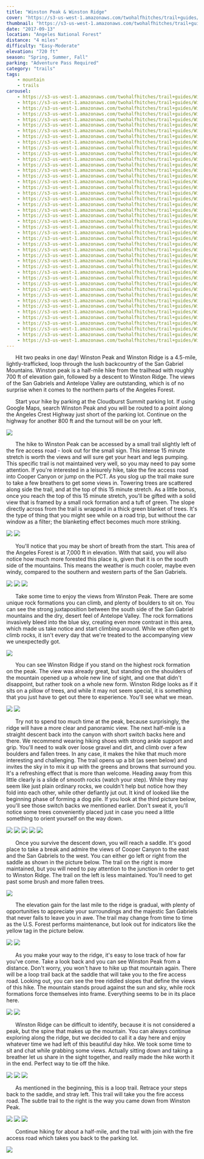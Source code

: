 ```yaml
---
title: "Winston Peak & Winston Ridge"
cover: "https://s3-us-west-1.amazonaws.com/twohalfhitches/trail+guides/Winston+Peak/_J8A2507.jpg"
thumbnail: "https://s3-us-west-1.amazonaws.com/twohalfhitches/trail+guides/Winston+Peak/_J8A2507-thumbnail.jpg"
date: "2017-09-13"
location: "Angeles National Forest"
distance: "4 miles"
difficulty: "Easy-Moderate"
elevation: "720 ft"
season: "Spring, Summer, Fall"
parking: "Adventure Pass Required"
category: "trails"
tags:
    - mountain
    - trails
carousel:
    - https://s3-us-west-1.amazonaws.com/twohalfhitches/trail+guides/Winston+Peak/_J8A2449.jpg
    - https://s3-us-west-1.amazonaws.com/twohalfhitches/trail+guides/Winston+Peak/_J8A2451.jpg
    - https://s3-us-west-1.amazonaws.com/twohalfhitches/trail+guides/Winston+Peak/_J8A2452.jpg
    - https://s3-us-west-1.amazonaws.com/twohalfhitches/trail+guides/Winston+Peak/_J8A2454.jpg
    - https://s3-us-west-1.amazonaws.com/twohalfhitches/trail+guides/Winston+Peak/_J8A2455.jpg
    - https://s3-us-west-1.amazonaws.com/twohalfhitches/trail+guides/Winston+Peak/_J8A2457.jpg
    - https://s3-us-west-1.amazonaws.com/twohalfhitches/trail+guides/Winston+Peak/_J8A2460.jpg
    - https://s3-us-west-1.amazonaws.com/twohalfhitches/trail+guides/Winston+Peak/_J8A2466.jpg
    - https://s3-us-west-1.amazonaws.com/twohalfhitches/trail+guides/Winston+Peak/_J8A2468.jpg
    - https://s3-us-west-1.amazonaws.com/twohalfhitches/trail+guides/Winston+Peak/_J8A2470.jpg
    - https://s3-us-west-1.amazonaws.com/twohalfhitches/trail+guides/Winston+Peak/_J8A2472.jpg
    - https://s3-us-west-1.amazonaws.com/twohalfhitches/trail+guides/Winston+Peak/_J8A2474.jpg
    - https://s3-us-west-1.amazonaws.com/twohalfhitches/trail+guides/Winston+Peak/_J8A2475.jpg
    - https://s3-us-west-1.amazonaws.com/twohalfhitches/trail+guides/Winston+Peak/_J8A2476.jpg
    - https://s3-us-west-1.amazonaws.com/twohalfhitches/trail+guides/Winston+Peak/_J8A2478.jpg
    - https://s3-us-west-1.amazonaws.com/twohalfhitches/trail+guides/Winston+Peak/_J8A2484.jpg
    - https://s3-us-west-1.amazonaws.com/twohalfhitches/trail+guides/Winston+Peak/_J8A2486.jpg
    - https://s3-us-west-1.amazonaws.com/twohalfhitches/trail+guides/Winston+Peak/_J8A2488.jpg
    - https://s3-us-west-1.amazonaws.com/twohalfhitches/trail+guides/Winston+Peak/_J8A2489.jpg
    - https://s3-us-west-1.amazonaws.com/twohalfhitches/trail+guides/Winston+Peak/_J8A2494.jpg
    - https://s3-us-west-1.amazonaws.com/twohalfhitches/trail+guides/Winston+Peak/_J8A2495.jpg
    - https://s3-us-west-1.amazonaws.com/twohalfhitches/trail+guides/Winston+Peak/_J8A2500.jpg
    - https://s3-us-west-1.amazonaws.com/twohalfhitches/trail+guides/Winston+Peak/_J8A2501.jpg
    - https://s3-us-west-1.amazonaws.com/twohalfhitches/trail+guides/Winston+Peak/_J8A2505.jpg
    - https://s3-us-west-1.amazonaws.com/twohalfhitches/trail+guides/Winston+Peak/_J8A2508.jpg
    - https://s3-us-west-1.amazonaws.com/twohalfhitches/trail+guides/Winston+Peak/_J8A2513.jpg
    - https://s3-us-west-1.amazonaws.com/twohalfhitches/trail+guides/Winston+Peak/_J8A2514.jpg
    - https://s3-us-west-1.amazonaws.com/twohalfhitches/trail+guides/Winston+Peak/_J8A2518.jpg
    - https://s3-us-west-1.amazonaws.com/twohalfhitches/trail+guides/Winston+Peak/_J8A2524.jpg
    - https://s3-us-west-1.amazonaws.com/twohalfhitches/trail+guides/Winston+Peak/_J8A2527.jpg
    - https://s3-us-west-1.amazonaws.com/twohalfhitches/trail+guides/Winston+Peak/_J8A2530.jpg
    - https://s3-us-west-1.amazonaws.com/twohalfhitches/trail+guides/Winston+Peak/_J8A2532.jpg
    - https://s3-us-west-1.amazonaws.com/twohalfhitches/trail+guides/Winston+Peak/_J8A2534.jpg
    - https://s3-us-west-1.amazonaws.com/twohalfhitches/trail+guides/Winston+Peak/_J8A2537.jpg
    - https://s3-us-west-1.amazonaws.com/twohalfhitches/trail+guides/Winston+Peak/_J8A2548.jpg
    - https://s3-us-west-1.amazonaws.com/twohalfhitches/trail+guides/Winston+Peak/_J8A2553.jpg
    - https://s3-us-west-1.amazonaws.com/twohalfhitches/trail+guides/Winston+Peak/_J8A2565.jpg
    - https://s3-us-west-1.amazonaws.com/twohalfhitches/trail+guides/Winston+Peak/_J8A2578.jpg
    - https://s3-us-west-1.amazonaws.com/twohalfhitches/trail+guides/Winston+Peak/_J8A2694.jpg
    - https://s3-us-west-1.amazonaws.com/twohalfhitches/trail+guides/Winston+Peak/_J8A2731.jpg
    - https://s3-us-west-1.amazonaws.com/twohalfhitches/trail+guides/Winston+Peak/_J8A2753.jpg
    - https://s3-us-west-1.amazonaws.com/twohalfhitches/trail+guides/Winston+Peak/_J8A2757.jpg
    - https://s3-us-west-1.amazonaws.com/twohalfhitches/trail+guides/Winston+Peak/_J8A2781.jpg
    - https://s3-us-west-1.amazonaws.com/twohalfhitches/trail+guides/Winston+Peak/_J8A2843.jpg
---
```


&nbsp;&nbsp;&nbsp;&nbsp;&nbsp;&nbsp;Hit two peaks in one day! Winston Peak and Winston Ridge is a 4.5-mile, lightly-trafficked, loop through the lush backcountry of the San Gabriel Mountains. Winston peak is a half-mile hike from the trailhead with roughly 700 ft of elevation gain, followed by a descent to Winston Ridge. The views of the San Gabriels and Antelope Valley are outstanding, which is of no surprise when it comes to the northern parts of the Angeles Forest.

&nbsp;&nbsp;&nbsp;&nbsp;&nbsp;&nbsp;Start your hike by parking at the Cloudburst Summit parking lot. If using Google Maps, search Winston Peak and you will be routed to a point along the Angeles Crest Highway just short of the parking lot. Continue on the highway for another 800 ft and the turnout will be on your left.

![](https://s3-us-west-1.amazonaws.com/twohalfhitches/trail+guides/Winston+Peak/_J8A2450.jpg)

&nbsp;&nbsp;&nbsp;&nbsp;&nbsp;&nbsp;The hike to Winston Peak can be accessed by a small trail slightly left of the fire access road - look out for the small sign. This intense 15 minute stretch is worth the views and will sure get your heart and legs pumping. This specific trail is not maintained very well, so you may need to pay some attention. If you're interested in a leisurely hike, take the fire access road into Cooper Canyon or jump on the PCT. As you slog up the trail make sure to take a few breathers to get some views in. Towering trees are scattered along side the trail, and at the top of this 15 minute stretch. As a little bonus, once you reach the top of this 15 minute stretch, you'll be gifted with a solid view that is framed by a small rock formation and a tuft of green. The slope directly across from the trail is wrapped in a thick green blanket of trees. It's the type of thing that you might see while on a road trip, but without the car window as a filter; the blanketing effect becomes much more striking.

![](https://s3-us-west-1.amazonaws.com/twohalfhitches/trail+guides/Winston+Peak/_J8A2464.jpg)
![](https://s3-us-west-1.amazonaws.com/twohalfhitches/trail+guides/Winston+Peak/_J8A2471.jpg)

&nbsp;&nbsp;&nbsp;&nbsp;&nbsp;&nbsp;You'll notice that you may be short of breath from the start. This area of the Angeles Forest is at 7,000 ft in elevation. With that said, you will also notice how much more forested this place is, given that it is on the south side of the mountains. This means the weather is much cooler, maybe even windy, compared to the southern and western parts of the San Gabriels.

![](https://s3-us-west-1.amazonaws.com/twohalfhitches/trail+guides/Winston+Peak/_J8A2462.jpg)
![](https://s3-us-west-1.amazonaws.com/twohalfhitches/trail+guides/Winston+Peak/_J8A2480.jpg)
![](https://s3-us-west-1.amazonaws.com/twohalfhitches/trail+guides/Winston+Peak/_J8A2481.jpg)

&nbsp;&nbsp;&nbsp;&nbsp;&nbsp;&nbsp;Take some time to enjoy the views from Winston Peak. There are some unique rock formations you can climb, and plenty of boulders to sit on. You can see the strong juxtaposition between the south side of the San Gabriel mountains and the dry, desert feel of Antelope Valley. The rock formations invasively bleed into the blue sky, creating even more contrast in this area, which made us take notice and start climbing around. While we often get to climb rocks, it isn't every day that we're treated to the accompanying view we unexpectedly got.

![](https://s3-us-west-1.amazonaws.com/twohalfhitches/trail+guides/Winston+Peak/_J8A2497.jpg)

&nbsp;&nbsp;&nbsp;&nbsp;&nbsp;&nbsp;You can see Winston Ridge if you stand on the highest rock formation on the peak. The view was already great, but standing on the shoulders of the mountain opened up a whole new line of sight, and one that didn't disappoint, but rather took on a whole new form. Winston Ridge looks as if it sits on a pillow of trees, and while it may not seem special, it is something that you just have to get out there to experience. You'll see what we mean.

![](https://s3-us-west-1.amazonaws.com/twohalfhitches/trail+guides/Winston+Peak/_J8A2510.jpg)
![](https://s3-us-west-1.amazonaws.com/twohalfhitches/trail+guides/Winston+Peak/_J8A2511.jpg)

&nbsp;&nbsp;&nbsp;&nbsp;&nbsp;&nbsp;Try not to spend too much time at the peak, because surprisingly, the ridge will have a more clear and panoramic view. The next half-mile is a straight descent back into the canyon with short switch backs here and there. We recommend wearing hiking shoes with strong ankle support and grip. You'll need to walk over loose gravel and dirt, and climb over a few boulders and fallen trees. In any case, it makes the hike that much more interesting and challenging. The trail opens up a bit (as seen below) and invites the sky in to mix it up with the greens and browns that surround you. It's a refreshing effect that is more than welcome. Heading away from this little clearly is a slide of smooth rocks (watch your step). While they may seem like just plain ordinary rocks, we couldn't help but notice how they fold into each other, while other defiantly jut out. It kind of looked like the beginning phase of forming a dog pile. If you look at the third picture below, you'll see those switch backs we mentioned earlier. Don't sweat it, you'll notice some trees conveniently placed just in case you need a little something to orient yourself on the way down.

![](https://s3-us-west-1.amazonaws.com/twohalfhitches/trail+guides/Winston+Peak/_J8A2550.jpg)
![](https://s3-us-west-1.amazonaws.com/twohalfhitches/trail+guides/Winston+Peak/_J8A2568.jpg)
![](https://s3-us-west-1.amazonaws.com/twohalfhitches/trail+guides/Winston+Peak/_J8A2596.jpg)
![](https://s3-us-west-1.amazonaws.com/twohalfhitches/trail+guides/Winston+Peak/_J8A2603.jpg)
![](https://s3-us-west-1.amazonaws.com/twohalfhitches/trail+guides/Winston+Peak/_J8A2633.jpg)

&nbsp;&nbsp;&nbsp;&nbsp;&nbsp;&nbsp;Once you survive the descent down, you will reach a saddle. It's good place to take a break and admire the views of Cooper Canyon to the east and the San Gabriels to the west. You can either go left or right from the saddle as shown in the picture below. The trail on the right is more maintained, but you will need to pay attention to the junction in order to get to Winston Ridge. The trail on the left is less maintained. You'll need to get past some brush and more fallen trees.

![](https://s3-us-west-1.amazonaws.com/twohalfhitches/trail+guides/Winston+Peak/_J8A2659.jpg)

&nbsp;&nbsp;&nbsp;&nbsp;&nbsp;&nbsp;The elevation gain for the last mile to the ridge is gradual, with plenty of opportunities to appreciate your surroundings and the majestic San Gabriels that never fails to leave you in awe. The trail may change from time to time as the U.S. Forest performs maintenance, but look out for indicators like the yellow tag in the picture below.

![](https://s3-us-west-1.amazonaws.com/twohalfhitches/trail+guides/Winston+Peak/_J8A2675.jpg)
![](https://s3-us-west-1.amazonaws.com/twohalfhitches/trail+guides/Winston+Peak/_J8A2682.jpg)

&nbsp;&nbsp;&nbsp;&nbsp;&nbsp;&nbsp;As you make your way to the ridge, it's easy to lose track of how far you've come. Take a look back and you can see Winston Peak from a distance. Don't worry, you won't have to hike up that mountain again. There will be a loop trail back at the saddle that will take you to the fire access road. Looking out, you can see the tree riddled slopes that define the views of this hike. The mountain stands proud against the sun and sky, while rock formations force themselves into frame. Everything seems to be in its place here.

![](https://s3-us-west-1.amazonaws.com/twohalfhitches/trail+guides/Winston+Peak/_J8A2717.jpg)
![](https://s3-us-west-1.amazonaws.com/twohalfhitches/trail+guides/Winston+Peak/_J8A2745.jpg)

&nbsp;&nbsp;&nbsp;&nbsp;&nbsp;&nbsp;Winston Ridge can be difficult to identify, because it is not considered a peak, but the spine that makes up the mountain. You can always continue exploring along the ridge, but we decided to call it a day here and enjoy whatever time we had left of this beautiful day hike. We took some time to sit and chat while grabbing some views. Actually sitting down and taking a breather let us share in the sight together, and really made the hike worth it in the end. Perfect way to tie off the hike.

![](https://s3-us-west-1.amazonaws.com/twohalfhitches/trail+guides/Winston+Peak/_J8A2751.jpg)
![](https://s3-us-west-1.amazonaws.com/twohalfhitches/trail+guides/Winston+Peak/_J8A2764.jpg)
![](https://s3-us-west-1.amazonaws.com/twohalfhitches/trail+guides/Winston+Peak/_J8A2773.jpg)

&nbsp;&nbsp;&nbsp;&nbsp;&nbsp;&nbsp;As mentioned in the beginning, this is a loop trail. Retrace your steps back to the saddle, and stray left. This trail will take you the fire access road. The subtle trail to the right is the way you came down from Winston Peak.

![](https://s3-us-west-1.amazonaws.com/twohalfhitches/trail+guides/Winston+Peak/_J8A2887.jpg)
![](https://s3-us-west-1.amazonaws.com/twohalfhitches/trail+guides/Winston+Peak/_J8A2874.jpg)
![](https://s3-us-west-1.amazonaws.com/twohalfhitches/trail+guides/Winston+Peak/_J8A2880.jpg)

&nbsp;&nbsp;&nbsp;&nbsp;&nbsp;&nbsp;Continue hiking for about a half-mile, and the trail with join with the fire access road which takes you back to the parking lot.

![](https://s3-us-west-1.amazonaws.com/twohalfhitches/trail+guides/Winston+Peak/_J8A2904.jpg)
